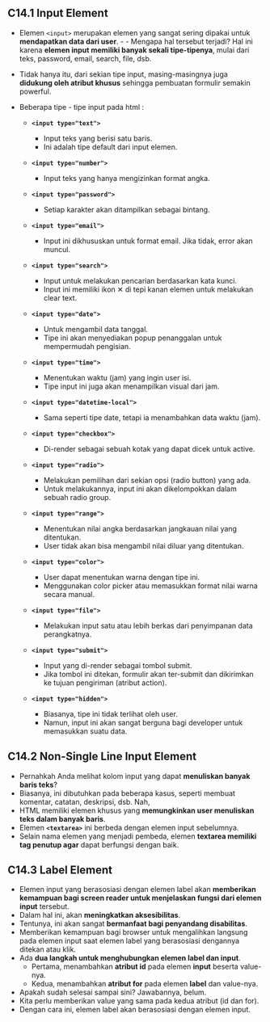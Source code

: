 ## C14.1 Input Element

- Elemen `<input>` merupakan elemen yang sangat sering dipakai untuk **mendapatkan data dari user**. - - Mengapa hal tersebut terjadi? Hal ini karena **elemen input memiliki banyak sekali tipe-tipenya**, mulai dari teks, password, email, search, file, dsb.
- Tidak hanya itu, dari sekian tipe input, masing-masingnya juga **didukung oleh atribut khusus** sehingga pembuatan formulir semakin powerful.
- Beberapa tipe - tipe input pada html :

  - **`<input type="text">`**

    - Input teks yang berisi satu baris.
    - Ini adalah tipe default dari input elemen.

  - **`<input type="number">`**

    - Input teks yang hanya mengizinkan format angka.

  - **`<input type="password">`**

    - Setiap karakter akan ditampilkan sebagai bintang.

  - **`<input type="email">`**

    - Input ini dikhususkan untuk format email. Jika tidak, error akan muncul.

  - **`<input type="search">`**

    - Input untuk melakukan pencarian berdasarkan kata kunci.
    - Input ini memiliki ikon ✕ di tepi kanan elemen untuk melakukan clear text.

  - **`<input type="date">`**

    - Untuk mengambil data tanggal.
    - Tipe ini akan menyediakan popup penanggalan untuk mempermudah pengisian.

  - **`<input type="time">`**

    - Menentukan waktu (jam) yang ingin user isi.
    - Tipe input ini juga akan menampilkan visual dari jam.

  - **`<input type="datetime-local">`**

    - Sama seperti tipe date, tetapi ia menambahkan data waktu (jam).

  - **`<input type="checkbox">`**

    - Di-render sebagai sebuah kotak yang dapat dicek untuk active.

  - **`<input type="radio">`**

    - Melakukan pemilihan dari sekian opsi (radio button) yang ada.
    - Untuk melakukannya, input ini akan dikelompokkan dalam sebuah radio group.

  - **`<input type="range">`**

    - Menentukan nilai angka berdasarkan jangkauan nilai yang ditentukan.
    - User tidak akan bisa mengambil nilai diluar yang ditentukan.

  - **`<input type="color">`**

    - User dapat menentukan warna dengan tipe ini.
    - Menggunakan color picker atau memasukkan format nilai warna secara manual.

  - **`<input type="file">`**

    - Melakukan input satu atau lebih berkas dari penyimpanan data perangkatnya.

  - **`<input type="submit">`**

    - Input yang di-render sebagai tombol submit.
    - Jika tombol ini ditekan, formulir akan ter-submit dan dikirimkan ke tujuan pengiriman (atribut action).

  - **`<input type="hidden">`**

    - Biasanya, tipe ini tidak terlihat oleh user.
    - Namun, input ini akan sangat berguna bagi developer untuk memasukkan suatu data.

## C14.2 Non-Single Line Input Element

- Pernahkah Anda melihat kolom input yang dapat **menuliskan banyak baris teks**?
- Biasanya, ini dibutuhkan pada beberapa kasus, seperti membuat komentar, catatan, deskripsi, dsb. Nah,
- HTML memiliki elemen khusus yang **memungkinkan user menuliskan teks dalam banyak baris**.
- Elemen **`<textarea>`** ini berbeda dengan elemen input sebelumnya.
- Selain nama elemen yang menjadi pembeda, elemen **textarea memiliki tag penutup agar** dapat berfungsi dengan baik.

## C14.3 Label Element

- Elemen input yang berasosiasi dengan elemen label akan **memberikan kemampuan bagi screen reader untuk menjelaskan fungsi dari elemen input** tersebut.
- Dalam hal ini, akan **meningkatkan aksesibilitas**.
- Tentunya, ini akan sangat **bermanfaat bagi penyandang disabilitas**.
- Memberikan kemampuan bagi browser untuk mengalihkan langsung pada elemen input saat elemen label yang berasosiasi dengannya ditekan atau klik.
- Ada **dua langkah untuk menghubungkan elemen label dan input**.
  - Pertama, menambahkan **atribut id** pada elemen **input** beserta value-nya.
  - Kedua, menambahkan **atribut for** pada elemen **label** dan value-nya.
- Apakah sudah selesai sampai sini? Jawabannya, belum.
- Kita perlu memberikan value yang sama pada kedua atribut (id dan for).
- Dengan cara ini, elemen label akan berasosiasi dengan elemen input.
